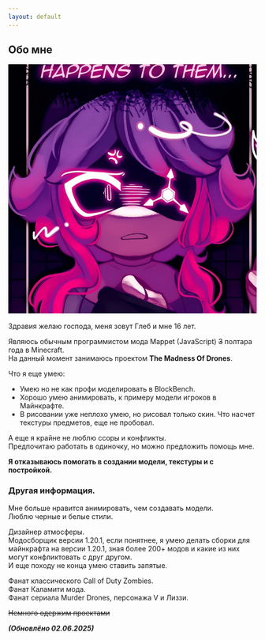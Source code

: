 ```yaml
---
layout: default
---
```


## Обо мне

<img class="profile-picture" src="glebun08.jpg">

Здравия желаю господа, меня зовут Глеб и мне 16 лет.

Являюсь обычным программистом мода Mappet (JavaScript) ~~3~~ полтара года в Minecraft.  
На данный момент занимаюсь проектом **The Madness Of Drones**.  

Что я еще умею:
* Умею но не как профи моделировать в BlockBench.
* Хорошо умею анимировать, к примеру модели игроков в Майнкрафте.
* В рисовании уже неплохо умею, но рисовал только скин. Что насчет текстуры предметов, еще не пробовал. 

А еще я крайне не люблю ссоры и конфликты.  
Предпочитаю работать в одиночку, но можно предложить помощь мне.

**Я отказываюсь помогать в создании модели, текстуры и с постройкой.**

### Другая информация. 

Мне больше нравится анимировать, чем создавать модели.  
Люблю черные и белые стили.

Дизайнер атмосферы.  
Модосборщик версии 1.20.1, если понятнее, я умею делать сборки для майнкрафта на версии 1.20.1, зная более 200+ модов и какие из них могут конфликтовать с друг другом.  
И еще походу не конца умею ставить запятые.  

Фанат классического Call of Duty Zombies.  
Фанат Каламити мода.  
Фанат сериала Murder Drones, персонажа V и Лиззи.

~~Немного одержим проектами~~





***(Обновлёно 02.06.2025)***  
